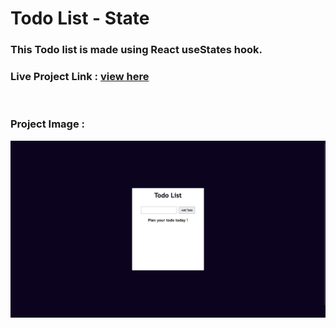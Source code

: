 # Todo List - State

### This Todo list is made using React useStates hook.

### Live Project Link : [ view here ](https://todo-app-states.onrender.com/)

<br/>

### __Project Image :__
![Project Preview Image](./public/preview.png)
